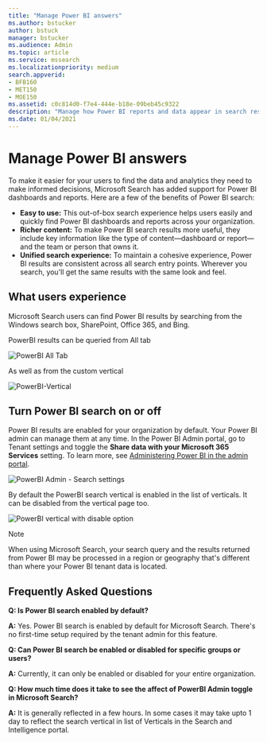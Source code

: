 ```yaml
---
title: "Manage Power BI answers"
ms.author: bstucker
author: bstuck
manager: bstucker
ms.audience: Admin
ms.topic: article
ms.service: mssearch
ms.localizationpriority: medium
search.appverid:
- BFB160
- MET150
- MOE150
ms.assetid: c0c814d0-f7e4-444e-b18e-09beb45c9322
description: "Manage how Power BI reports and data appear in search results"
ms.date: 01/04/2021
---
```


# Manage Power BI answers

To make it easier for your users to find the data and analytics they need to make informed decisions, Microsoft Search has added support for Power BI dashboards and reports. Here are a few of the benefits of Power BI search:

* **Easy to use:** This out-of-box search experience helps users easily and quickly find Power BI dashboards and reports across your organization.
* **Richer content:** To make Power BI search results more useful, they include key information like the type of content—dashboard or report—and the team or person that owns it.
* **Unified search experience:** To maintain a cohesive experience, Power BI results are consistent across all search entry points. Wherever you search, you'll get the same results with the same look and feel.

## What users experience

Microsoft Search users can find Power BI results by searching from the Windows search box, SharePoint, Office 365, and Bing. 

PowerBI results can be queried from All tab

![PowerBI All Tab](https://github.com/MicrosoftDocs/OfficeDocs-MicrosoftSearch/assets/72018014/0654b9cc-4807-4ca9-b651-5bac1fc480d0)

As well as from the custom vertical

![PowerBI-Vertical](https://github.com/MicrosoftDocs/OfficeDocs-MicrosoftSearch/assets/72018014/32ba9934-0b34-43c4-89b5-ec31742cd2e8)


## Turn Power BI search on or off

Power BI results are enabled for your organization by default. Your Power BI admin can manage them at any time. In the Power BI Admin portal, go to Tenant settings and toggle the **Share data with your Microsoft 365 Services** setting. To learn more, see [Administering Power BI in the admin portal](/power-bi/admin/service-admin-portal#use-global-search-for-power-bi-preview).

![PowerBI Admin - Search settings](https://github.com/MicrosoftDocs/OfficeDocs-MicrosoftSearch/assets/72018014/5c889ddf-abd6-4fc8-ad7d-2b8b924c46c8)

By default the PowerBI search vertical is enabled in the list of verticals. It can be disabled from the vertical page too.

![PowerBI vertical with disable option](https://github.com/MicrosoftDocs/OfficeDocs-MicrosoftSearch/assets/72018014/e5289624-a8a1-469b-be5b-30e1b81dca99)


> [!NOTE]
> When using Microsoft Search, your search query and the results returned from Power BI may be processed in a region or geography that's different than where your Power BI tenant data is located.

## Frequently Asked Questions

**Q: Is Power BI search enabled by default?**

**A:** Yes. Power BI search is enabled by default for Microsoft Search. There's no first-time setup required by the tenant admin for this feature.

**Q: Can Power BI search be enabled or disabled for specific groups or users?**

**A:** Currently, it can only be enabled or disabled for your entire organization.

**Q: How much time does it take to see the affect of PowerBI Admin toggle in Microsoft Search?**

**A:** It is generally reflected in a few hours. In some cases it may take upto 1 day to reflect the search vertical in list of Verticals in the Search and Intelligence portal.
